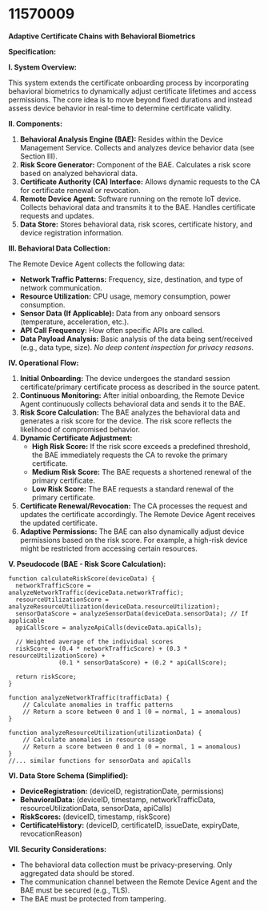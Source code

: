 # 11570009

**Adaptive Certificate Chains with Behavioral Biometrics**

**Specification:**

**I. System Overview:**

This system extends the certificate onboarding process by incorporating behavioral biometrics to dynamically adjust certificate lifetimes and access permissions. The core idea is to move beyond fixed durations and instead assess device behavior in real-time to determine certificate validity.

**II. Components:**

1.  **Behavioral Analysis Engine (BAE):**  Resides within the Device Management Service.  Collects and analyzes device behavior data (see Section III).
2.  **Risk Score Generator:** Component of the BAE. Calculates a risk score based on analyzed behavioral data.
3.  **Certificate Authority (CA) Interface:** Allows dynamic requests to the CA for certificate renewal or revocation.
4.  **Remote Device Agent:** Software running on the remote IoT device.  Collects behavioral data and transmits it to the BAE.  Handles certificate requests and updates.
5.  **Data Store:** Stores behavioral data, risk scores, certificate history, and device registration information.

**III. Behavioral Data Collection:**

The Remote Device Agent collects the following data:

*   **Network Traffic Patterns:**  Frequency, size, destination, and type of network communication.
*   **Resource Utilization:** CPU usage, memory consumption, power consumption.
*   **Sensor Data (If Applicable):**  Data from any onboard sensors (temperature, acceleration, etc.).
*   **API Call Frequency:**  How often specific APIs are called.
*   **Data Payload Analysis:**  Basic analysis of the data being sent/received (e.g., data type, size). *No deep content inspection for privacy reasons*.

**IV. Operational Flow:**

1.  **Initial Onboarding:** The device undergoes the standard session certificate/primary certificate process as described in the source patent.
2.  **Continuous Monitoring:** After initial onboarding, the Remote Device Agent continuously collects behavioral data and sends it to the BAE.
3.  **Risk Score Calculation:** The BAE analyzes the behavioral data and generates a risk score for the device. The risk score reflects the likelihood of compromised behavior.
4.  **Dynamic Certificate Adjustment:**
    *   **High Risk Score:** If the risk score exceeds a predefined threshold, the BAE immediately requests the CA to revoke the primary certificate.
    *   **Medium Risk Score:** The BAE requests a shortened renewal of the primary certificate.
    *   **Low Risk Score:** The BAE requests a standard renewal of the primary certificate.
5.  **Certificate Renewal/Revocation:** The CA processes the request and updates the certificate accordingly.  The Remote Device Agent receives the updated certificate.
6.  **Adaptive Permissions:** The BAE can also dynamically adjust device permissions based on the risk score. For example, a high-risk device might be restricted from accessing certain resources.

**V. Pseudocode (BAE - Risk Score Calculation):**

```pseudocode
function calculateRiskScore(deviceData) {
  networkTrafficScore = analyzeNetworkTraffic(deviceData.networkTraffic);
  resourceUtilizationScore = analyzeResourceUtilization(deviceData.resourceUtilization);
  sensorDataScore = analyzeSensorData(deviceData.sensorData); // If applicable
  apiCallScore = analyzeApiCalls(deviceData.apiCalls);

  // Weighted average of the individual scores
  riskScore = (0.4 * networkTrafficScore) + (0.3 * resourceUtilizationScore) +
              (0.1 * sensorDataScore) + (0.2 * apiCallScore);

  return riskScore;
}

function analyzeNetworkTraffic(trafficData) {
    // Calculate anomalies in traffic patterns
    // Return a score between 0 and 1 (0 = normal, 1 = anomalous)
}

function analyzeResourceUtilization(utilizationData) {
    // Calculate anomalies in resource usage
    // Return a score between 0 and 1 (0 = normal, 1 = anomalous)
}
//... similar functions for sensorData and apiCalls
```

**VI. Data Store Schema (Simplified):**

*   **DeviceRegistration:** (deviceID, registrationDate, permissions)
*   **BehavioralData:** (deviceID, timestamp, networkTrafficData, resourceUtilizationData, sensorData, apiCalls)
*   **RiskScores:** (deviceID, timestamp, riskScore)
*   **CertificateHistory:** (deviceID, certificateID, issueDate, expiryDate, revocationReason)

**VII. Security Considerations:**

*   The behavioral data collection must be privacy-preserving.  Only aggregated data should be stored.
*   The communication channel between the Remote Device Agent and the BAE must be secured (e.g., TLS).
*   The BAE must be protected from tampering.